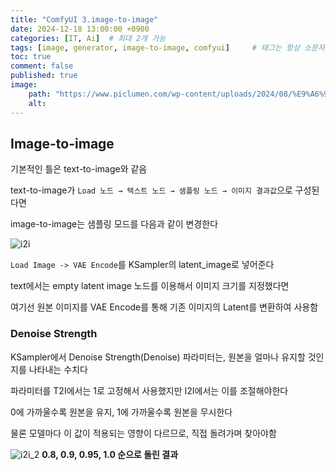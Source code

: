 ```yaml
---
title: "ComfyUI 3.image-to-image"
date: 2024-12-18 13:00:00 +0900
categories: [IT, Ai]  # 최대 2개 가능
tags: [image, generator, image-to-image, comfyui]     # 태그는 항상 소문자로 작성할 것
toc: true
comment: false
published: true
image:
    path: "https://www.piclumen.com/wp-content/uploads/2024/08/%E9%A6%96%E9%A1%B5-1-1024x767.webp"
    alt: 
---
```


## Image-to-image

기본적인 틀은 text-to-image와 같음

text-to-image가 `Load 노드 → 텍스트 노드 → 샘플링 노드 → 이미지 결과값`으로 구성된다면

image-to-image는 샘플링 모드를 다음과 같이 변경한다

![i2i](https://github.com/user-attachments/assets/7d944854-821c-4086-ac6d-447da519270d)

`Load Image -> VAE Encode`를 KSampler의 latent_image로 넣어준다

text에서는 empty latent image 노드를 이용해서 이미지 크기를 지정했다면

여기선 원본 이미지를 VAE Encode를 통해 기존 이미지의 Latent를 변환하여 사용함

### Denoise Strength

KSampler에서 Denoise Strength(Denoise) 파라미터는, 원본을 얼마나 유지할 것인지를 나타내는 수치다

파라미터를 T2I에서는 1로 고정해서 사용했지만 I2I에서는 이를 조절해야한다

0에 가까울수록 원본을 유지, 1에 가까울수록 원본을 무시한다

물론 모델마다 이 값이 적용되는 영향이 다르므로, 직접 돌려가며 찾아야함

![i2i_2](https://github.com/user-attachments/assets/7f2fc87b-8d17-4dd2-b7cc-2373c04e94ba)
__0.8, 0.9, 0.95, 1.0 순으로 돌린 결과__

